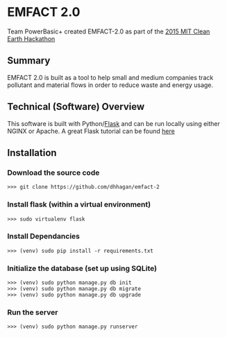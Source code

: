 # EMFACT 2.0

Team PowerBasic+ created EMFACT-2.0 as part of the [2015 MIT Clean Earth Hackathon][3]

## Summary

EMFACT 2.0 is built as a tool to help small and medium companies track pollutant and material flows in order to reduce waste and energy usage.

## Technical (Software) Overview

This software is built with Python/[Flask][1] and can be run locally using either NGINX or Apache. A great Flask tutorial can be found [here][2]

## Installation

### Download the source code

    >>> git clone https://github.com/dhhagan/emfact-2
    
### Install flask (within a virtual environment)

    >>> sudo virtualenv flask
    
### Install Dependancies

    >>> (venv) sudo pip install -r requirements.txt
    
### Initialize the database (set up using SQLite)

    >>> (venv) sudo python manage.py db init
    >>> (venv) sudo python manage.py db migrate
    >>> (venv) sudo python manage.py db upgrade
    
### Run the server

    >>> (venv) sudo python manage.py runserver


[1]: http://flask.pocoo.org/docs/0.10/tutorial/
[2]: http://blog.miguelgrinberg.com/post/the-flask-mega-tutorial-part-i-hello-world
[3]: http://cleanearthhack.mit.edu/
